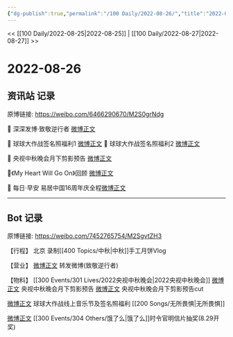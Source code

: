 ```yaml
---
{"dg-publish":true,"permalink":"/100 Daily/2022-08-26/","title":"2022-08-26","created":"2022-12-07T16:24:42.000+08:00","updated":"2023-04-11T14:46:33.503+08:00"}
---
```



<< [[100 Daily/2022-08-25\|2022-08-25]] | [[100 Daily/2022-08-27\|2022-08-27]] >>

# 2022-08-26

## 资讯站 记录

原博链接: https://weibo.com/6466290670/M2S0grNdg

💫 深深发博·致敬逆行者 [微博正文](https://m.weibo.cn/6466290670/4806820516596439)

💫 球球大作战签名照福利1 [微博正文](https://m.weibo.cn/6466290670/4806680896084553)
💫 球球大作战签名照福利2 [微博正文](https://m.weibo.cn/6466290670/4806787313700614)

💫 央视中秋晚会月下剪影预告 [微博正文](https://m.weibo.cn/6466290670/4806724098195725)

💫《My Heart Will Go On》回顾 [微博正文](https://m.weibo.cn/6466290670/4806717601484273)

💫 每日·早安 易居中国16周年庆全程[微博正文](https://m.weibo.cn/6466290670/4806641679602066)

---
## Bot 记录

原博链接: https://weibo.com/7452765754/M2SgvtZH3

【行程】
北京 录制[[400 Topics/中秋\|中秋]]手工月饼Vlog

【营业】
[微博正文](https://weibo.com/detail/4806815113813613) 转发微博(致敬逆行者)

【物料】
[[300 Events/301 Lives/2022央视中秋晚会\|2022央视中秋晚会]]
[微博正文](https://weibo.com/detail/4806714920534302) 央视中秋晚会月下剪影预告
[微博正文](https://weibo.com/detail/4806723561066608) 央视中秋晚会月下剪影预告cut

[微博正文](https://weibo.com/detail/4806762085221835) 球球大作战线上音乐节及签名照福利 [[200 Songs/无所畏惧\|无所畏惧]]

[微博正文](https://weibo.com/detail/4806803462032051) [[300 Events/304 Others/饿了么\|饿了么]]时令官明信片抽奖(8.29开奖)
